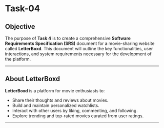 # Task-04

## Objective

The purpose of **Task 4** is to create a comprehensive **Software Requirements Specification (SRS)** document for a movie-sharing website called **LetterBoxd**. This document will outline the key functionalities, user interactions, and system requirements necessary for the development of the platform.

---

## About LetterBoxd

**LetterBoxd** is a platform for movie enthusiasts to:

- Share their thoughts and reviews about movies.
- Build and maintain personalized watchlists.
- Interact with other users by liking, commenting, and following.
- Explore trending and top-rated movies curated from user ratings.

---

